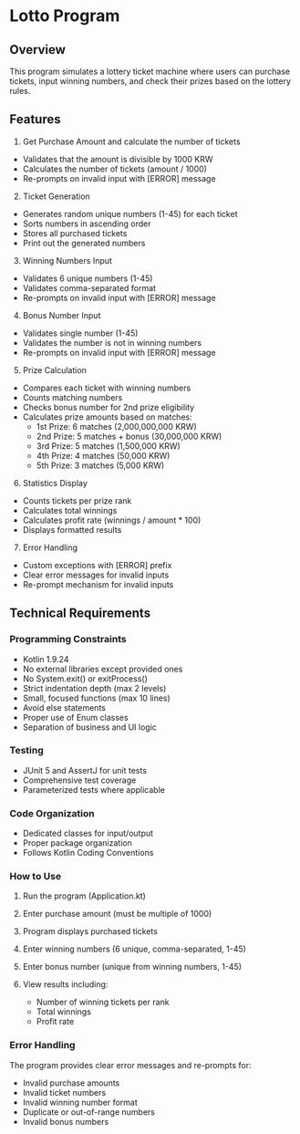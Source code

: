 # Lotto Program

## Overview

This program simulates a lottery ticket machine where users can purchase tickets, input winning numbers, and check their prizes based on the lottery rules.

## Features

1. Get Purchase Amount and calculate the number of tickets
 * Validates that the amount is divisible by 1000 KRW
 * Calculates the number of tickets (amount / 1000)
 * Re-prompts on invalid input with [ERROR] message
2. Ticket Generation
 * Generates random unique numbers (1-45) for each ticket
 * Sorts numbers in ascending order
 * Stores all purchased tickets
 * Print out the generated numbers
3. Winning Numbers Input
 * Validates 6 unique numbers (1-45)
 * Validates comma-separated format
 * Re-prompts on invalid input with [ERROR] message
4. Bonus Number Input
 * Validates single number (1-45)
 * Validates the number is not in winning numbers
 * Re-prompts on invalid input with [ERROR] message
5. Prize Calculation
 * Compares each ticket with winning numbers
 * Counts matching numbers
 * Checks bonus number for 2nd prize eligibility
 * Calculates prize amounts based on matches:
   + 1st Prize: 6 matches (2,000,000,000 KRW)
   + 2nd Prize: 5 matches + bonus (30,000,000 KRW)
   + 3rd Prize: 5 matches (1,500,000 KRW)
   + 4th Prize: 4 matches (50,000 KRW)
   + 5th Prize: 3 matches (5,000 KRW)
6. Statistics Display
 * Counts tickets per prize rank
 * Calculates total winnings
 * Calculates profit rate (winnings / amount * 100)
 * Displays formatted results
7. Error Handling
 * Custom exceptions with [ERROR] prefix
 * Clear error messages for invalid inputs
 * Re-prompt mechanism for invalid inputs

 ## **Technical Requirements**

 ### Programming Constraints

 * Kotlin 1.9.24
 * No external libraries except provided ones
 * No System.exit() or exitProcess()
 * Strict indentation depth (max 2 levels)
 * Small, focused functions (max 10 lines)
 * Avoid else statements
 * Proper use of Enum classes
 * Separation of business and UI logic

 ### Testing
 * JUnit 5 and AssertJ for unit tests
 * Comprehensive test coverage
 * Parameterized tests where applicable
 

 ### Code Organization
* Dedicated classes for input/output
* Proper package organization
* Follows Kotlin Coding Conventions

### How to Use

 1. Run the program (Application.kt)
 1. Enter purchase amount (must be multiple of 1000)
 1. Program displays purchased tickets
 1. Enter winning numbers (6 unique, comma-separated, 1-45)
 1. Enter bonus number (unique from winning numbers, 1-45)
 1. View results including:

    + Number of winning tickets per rank
    + Total winnings
    + Profit rate

### Error Handling

The program provides clear error messages and re-prompts for:

 * Invalid purchase amounts
 * Invalid ticket numbers
 * Invalid winning number format
 * Duplicate or out-of-range numbers
 * Invalid bonus numbers

